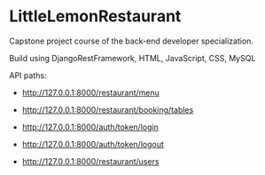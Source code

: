 # LittleLemonRestaurant
Capstone project course of the back-end developer specialization.

Build using DjangoRestFramework, HTML, JavaScript, CSS, MySQL

API paths:
- http://127.0.0.1:8000/restaurant/menu
- http://127.0.0.1:8000/restaurant/booking/tables

- http://127.0.0.1:8000/auth/token/login
- http://127.0.0.1:8000/auth/token/logout
- http://127.0.0.1:8000/restaurant/users
